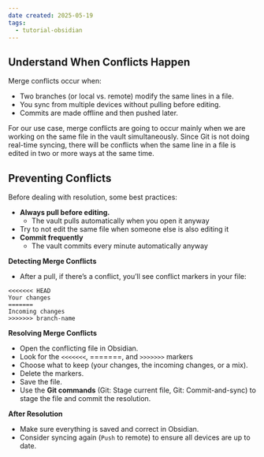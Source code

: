 ```yaml
---
date created: 2025-05-19
tags:
  - tutorial-obsidian
---
```


## **Understand When Conflicts Happen**

Merge conflicts occur when:
 - Two branches (or local vs. remote) modify the same lines in a file.
 - You sync from multiple devices without pulling before editing.
 - Commits are made offline and then pushed later.

For our use case, merge conflicts are going to occur mainly when we are working on the same file in the vault simultaneously. Since Git is not doing real-time syncing, there will be conflicts when the same line in a file is edited in two or more ways at the same time.

## **Preventing Conflicts**

Before dealing with resolution, some best practices:
 - **Always pull before editing.**
	 - The vault pulls automatically when you open it anyway
 - Try to not edit the same file when someone else is also editing it
 - **Commit frequently**
	 - The vault commits every minute automatically anyway

**Detecting Merge Conflicts**
 - After a pull, if there’s a conflict, you’ll see conflict markers in your file:

```
<<<<<<< HEAD
Your changes
=======
Incoming changes
>>>>>>> branch-name
```

**Resolving Merge Conflicts**
 - Open the conflicting file in Obsidian.
 - Look for the `<<<<<<<`, \=\=\=\=\=\=\=, and `>>>>>>>` markers
 - Choose what to keep (your changes, the incoming changes, or a mix).
 - Delete the markers.
 - Save the file.
 - Use the **Git commands** (Git: Stage current file, Git: Commit-and-sync) to stage the file and commit the resolution.

 **After Resolution**
 - Make sure everything is saved and correct in Obsidian.
 - Consider syncing again (`Push` to remote) to ensure all devices are up to date.
